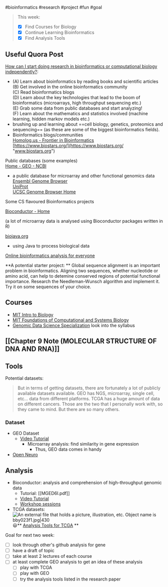 #bioinformatics #research #project #fun #goal 

> This week:
> - [x] Find Courses for Biology
> - [x] Continue Learning Bioinformatics 
> - [x] Find Analysis Tools

## Useful Quora Post
[How can I start doing research in bioinformatics or computational biology independently?](https://www.quora.com/How-can-I-start-doing-research-in-bioinformatics-or-computational-biology-independently):
- (A) Learn about bioinformatics by reading books and scientific articles  
(B) Get involved in the online bioinformatics community  
(C) Read bioinformatics blogs  
(D) Learn about the key technologies that lead to the boom of bioinformatics (microarrays, high throughput sequencing etc.)  
(E) Grab some data from public databases and start analyzing!  
(F) Learn about the mathematics and statistics involved (machine learning, hidden markov models etc.)
- brushing up and learning about ==cell biology, genetics, proteomics and sequencing== (as these are some of the biggest bioinformatics fields).
- Bioinformatics blogs/communities  
[Homolog.us - Frontier in Bioinformatics](http://homolog.us/ "homolog.us")  
[https://www.biostars.org/](https://www.biostars.org/ "www.biostars.org")

  
Public databases (some examples)  
[Home - GEO - NCBI](http://www.ncbi.nlm.nih.gov/geo/ "www.ncbi.nlm.nih.gov")

- a public database for microarray and other functional genomics data  
[Ensembl Genome Browser](http://www.ensembl.org/index.html "www.ensembl.org")  
[UniProt](http://www.uniprot.org/ "www.uniprot.org")  
[UCSC Genome Browser Home](http://genome.ucsc.edu/ "genome.ucsc.edu")

Some CS flavoured Bioinformatics projects

[Bioconductor - Home](http://www.bioconductor.org/ "www.bioconductor.org")

(a lot of microarray data is analysed using Bioconductor packages written in R)

[biojava.org](http://biojava.org/wiki/Main_Page "biojava.org")

- using Java to process biological data

[Online bioinformatics analysis for everyone](http://galaxyproject.org/ "galaxyproject.org")

**A potential starter project:  **
Global sequence alignment is an important problem in bioinformatics. Aligning two sequences, whether nucleotide or amino acid, can help to detemine conserved regions of potential functional importance. Research the Needleman-Wunsch algorithm and implement it. Try it on some sequences of your choice.

## Courses
-   [MIT Intro to Biology](https://ocw.mit.edu/courses/biology/7-016-introductory-biology-fall-2018/lecture-videos/lecture-2-chemical-bonding-and-molecular-interactions-lipids-and-membranes/)
-   [MIT Foundations of Computational and Systems Biology](https://ocw.mit.edu/courses/biology/7-91j-foundations-of-computational-and-systems-biology-spring-2014/video-lectures/)
-   [Genomic Data Science Specialization](https://www.coursera.org/specializations/genomic-data-science?ranMID=40328&ranEAID=vedj0cWlu2Y&ranSiteID=vedj0cWlu2Y-f4fiOajWm_ejLtWZ23chiQ&siteID=vedj0cWlu2Y-f4fiOajWm_ejLtWZ23chiQ&utm_content=10&utm_medium=partners&utm_source=linkshare&utm_campaign=vedj0cWlu2Y#courses) look into the syllabus
## [[Chapter 9 Note (MOLECULAR STRUCTURE OF DNA AND RNA)]]
## Tools
Potential datasets:
> But in terms of getting datasets, there are fortunately a lot of publicly available datasets available. GEO has NGS, microarray, single cell, etc... data from different platforms. TCGA has a huge amount of data on different cancers. Those are the two that I personally work with, so they came to mind. But there are so many others.
### Dataset 
- GEO Dataset
	- [Video Tutorial](https://www.youtube.com/watch?v=JQ24T9fpXvg)
		- Microarray analysis: find similarity in gene expression
			- Thus, GEO data comes in handy
- [Open Neuro](https://openneuro.org/)

## Analysis
- Bioconductor: analysis and comprehension of high-throughput genomic data
	- Tutorial: [[MGED6I.pdf]]
	- [Video Tutorial](https://www.youtube.com/watch?v=nzY7bPQOXUs)
	- [Workshop sessions](https://github.com/federicomarini/GeneTonicWorkshop)
- TCGA datasets: 
![An external file that holds a picture, illustration, etc.
Object name is bby023f1.jpg|430](https://www.ncbi.nlm.nih.gov/pmc/articles/PMC6781580/bin/bby023f1.jpg "Click on image to zoom")
😃** [Analysis Tools for TCGA](https://www.ncbi.nlm.nih.gov/pmc/articles/PMC6781580/#:~:text=a%20separate%20window-,global%20analysis,-Global%20analysis%20tools) **

Goal for next two week:
- [ ] look through other's github analysis for gene
- [ ] have a draft of topic
- [ ] take at least 2 lectures of each course
- [ ] at least complete GEO analysis to get an idea of these analysis
	- [ ]  play with TCGA
	- [ ]  play with GEO
	- [ ]  try the analysis tools listed in the research paper